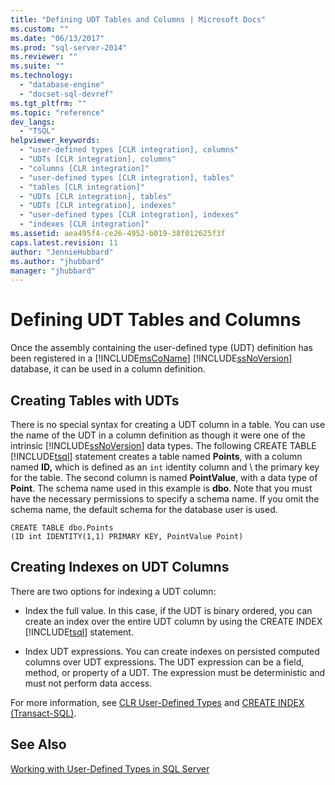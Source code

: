 ```yaml
---
title: "Defining UDT Tables and Columns | Microsoft Docs"
ms.custom: ""
ms.date: "06/13/2017"
ms.prod: "sql-server-2014"
ms.reviewer: ""
ms.suite: ""
ms.technology: 
  - "database-engine"
  - "docset-sql-devref"
ms.tgt_pltfrm: ""
ms.topic: "reference"
dev_langs: 
  - "TSQL"
helpviewer_keywords: 
  - "user-defined types [CLR integration], columns"
  - "UDTs [CLR integration], columns"
  - "columns [CLR integration]"
  - "user-defined types [CLR integration], tables"
  - "tables [CLR integration]"
  - "UDTs [CLR integration], tables"
  - "UDTs [CLR integration], indexes"
  - "user-defined types [CLR integration], indexes"
  - "indexes [CLR integration]"
ms.assetid: aea495f4-ce26-4952-b019-38f012625f3f
caps.latest.revision: 11
author: "JennieHubbard"
ms.author: "jhubbard"
manager: "jhubbard"
---
```

# Defining UDT Tables and Columns
  Once the assembly containing the user-defined type (UDT) definition has been registered in a [!INCLUDE[msCoName](../../includes/msconame-md.md)] [!INCLUDE[ssNoVersion](../../includes/ssnoversion-md.md)] database, it can be used in a column definition.  
  
## Creating Tables with UDTs  
 There is no special syntax for creating a UDT column in a table. You can use the name of the UDT in a column definition as though it were one of the intrinsic [!INCLUDE[ssNoVersion](../../includes/ssnoversion-md.md)] data types. The following CREATE TABLE [!INCLUDE[tsql](../../includes/tsql-md.md)] statement creates a table named **Points**, with a column named **ID,** which is defined as an `int` identity column and \ the primary key for the table. The second column is named **PointValue**, with a data type of **Point**. The schema name used in this example is **dbo**. Note that you must have the necessary permissions to specify a schema name. If you omit the schema name, the default schema for the database user is used.  
  
```  
CREATE TABLE dbo.Points   
(ID int IDENTITY(1,1) PRIMARY KEY, PointValue Point)  
```  
  
## Creating Indexes on UDT Columns  
 There are two options for indexing a UDT column:  
  
-   Index the full value. In this case, if the UDT is binary ordered, you can create an index over the entire UDT column by using the CREATE INDEX [!INCLUDE[tsql](../../includes/tsql-md.md)] statement.  
  
-   Index UDT expressions. You can create indexes on persisted computed columns over UDT expressions. The UDT expression can be a field, method, or property of a UDT. The expression must be deterministic and must not perform data access.  
  
 For more information, see [CLR User-Defined Types](clr-user-defined-types.md) and [CREATE INDEX &#40;Transact-SQL&#41;](~/t-sql/statements/create-index-transact-sql.md).  
  
## See Also  
 [Working with User-Defined Types in SQL Server](working-with-user-defined-types-in-sql-server.md)  
  
  